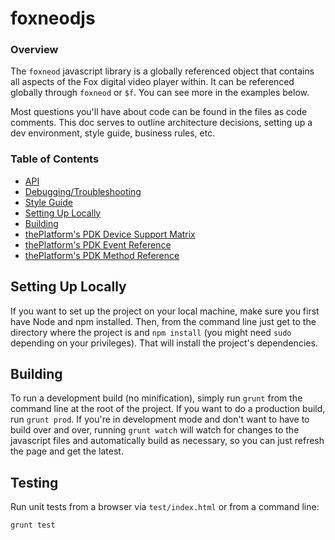 # foxneodjs

### Overview
The `foxneod` javascript library is a globally referenced object that contains all aspects of the Fox digital video player within. It can be referenced globally through `foxneod` or `$f`. You can see more in the examples below.

Most questions you'll have about code can be found in the files as code comments. This doc serves to outline architecture decisions, setting up a dev environment, style guide, business rules, etc.

### Table of Contents

* [API](https://github.com/foxneod/foxneod.js/wiki/API)
* [Debugging/Troubleshooting](https://github.com/foxneod/foxneod.js/wiki/Debugging-Troubleshooting)
* [Style Guide](https://github.com/foxneod/foxneod.js/wiki/%22Style-Guide%22)
* [Setting Up Locally](#settinguplocally)
* [Building](#building)
* [thePlatform's PDK Device Support Matrix](http://gunslngr.com/QLpL)
* [thePlatform's PDK Event Reference](http://gunslngr.com/QKQ8)
* [thePlatform's PDK Method Reference](http://gunslngr.com/QZqZ)


## Setting Up Locally

If you want to set up the project on your local machine, make sure you first have Node and npm installed. Then, from the command line just get to the directory where the project is and `npm install` (you might need `sudo` depending on your privileges). That will install the project's dependencies.

## Building

To run a development build (no minification), simply run `grunt` from the command line at the root of the project. If you want to do a production build, run `grunt prod`. If you're in development mode and don't want to have to build over and over, running `grunt watch` will watch for changes to the javascript files and automatically build as necessary, so you can just refresh the page and get the latest.

## Testing

Run unit tests from a browser via `test/index.html` or from a command line:

```bash
grunt test
```
